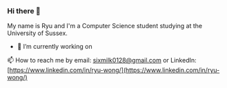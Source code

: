 ### Hi there 👋
My name is Ryu and I'm a Computer Science student studying at the University of Sussex.

- 🔭 I’m currently working on 

📫 How to reach me by email: [sixmilk0128@gmail.com](sixmilk0128@gmail.com) or LinkedIn: [https://www.linkedin.com/in/ryu-wong/](https://www.linkedin.com/in/ryu-wong/)

